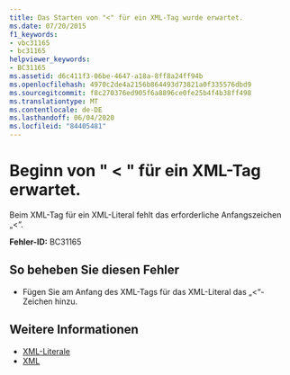 ```yaml
---
title: Das Starten von "<" für ein XML-Tag wurde erwartet.
ms.date: 07/20/2015
f1_keywords:
- vbc31165
- bc31165
helpviewer_keywords:
- BC31165
ms.assetid: d6c411f3-06be-4647-a18a-8ff8a24ff94b
ms.openlocfilehash: 4970c2de4a2156b864493d73821a0f335576dbd9
ms.sourcegitcommit: f8c270376ed905f6a8896ce0fe25b4f4b38ff498
ms.translationtype: MT
ms.contentlocale: de-DE
ms.lasthandoff: 06/04/2020
ms.locfileid: "84405481"
---
```

# <a name="expected-beginning--for-an-xml-tag"></a>Beginn von " \< " für ein XML-Tag erwartet.
Beim XML-Tag für ein XML-Literal fehlt das erforderliche Anfangszeichen „<“.  
  
 **Fehler-ID:** BC31165  
  
## <a name="to-correct-this-error"></a>So beheben Sie diesen Fehler  
  
- Fügen Sie am Anfang des XML-Tags für das XML-Literal das „<“-Zeichen hinzu.  
  
## <a name="see-also"></a>Weitere Informationen

- [XML-Literale](../language-reference/xml-literals/index.md)
- [XML](../programming-guide/language-features/xml/index.md)
